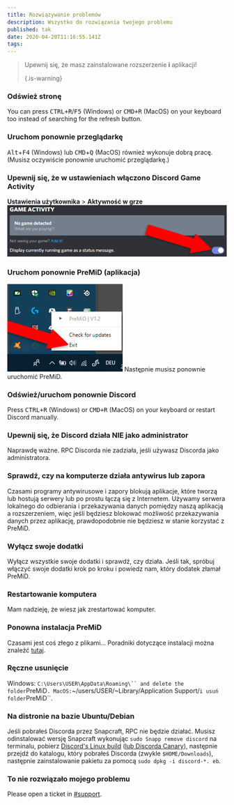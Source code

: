 ```yaml
---
title: Rozwiązywanie problemów
description: Wszystko do rozwiązania twojego problemu
published: tak
date: 2020-04-20T11:16:55.141Z
tags:
---
```


> Upewnij się, że masz zainstalowane rozszerzenie **i** aplikacji! 
> 
> {.is-warning}

### Odśwież stronę
You can press <kbd>CTRL+R</kbd>/<kbd>F5</kbd> (Windows) or <kbd>CMD+R</kbd> (MacOS) on your keyboard too instead of searching for the refresh button.

### Uruchom ponownie przeglądarkę
<kbd>Alt</kbd>+<kbd>F4</kbd> (Windows) lub <kbd>CMD</kbd>+<kbd>Q</kbd> (MacOS) również wykonuje dobrą pracę. (Musisz oczywiście ponownie uruchomić przeglądarkę.)

### Upewnij się, że w ustawieniach włączono Discord Game Activity
<strong x-id = "1">Ustawienia użytkownika</strong> > <strong x-id = "1">Aktywność w grze</strong> ![[PLACEHOLDER] gameactivity_edited.png](/gameactivity_edited.png)

### Uruchom ponownie PreMiD (aplikacja)
![quit.png](/quit.png) Następnie musisz ponownie uruchomić PreMiD.

### Odśwież/uruchom ponownie Discord
Press <kbd>CTRL+R</kbd> (Windows) or <kbd>CMD+R</kbd> (MacOS) on your keyboard or restart Discord manually.

### Upewnij się, że Discord działa NIE jako administrator
Naprawdę ważne. RPC Discorda nie zadziała, jeśli używasz Discorda jako administratora.

### Sprawdź, czy na komputerze działa antywirus lub zapora
Czasami programy antywirusowe i zapory blokują aplikacje, które tworzą lub hostują serwery lub po prostu łączą się z Internetem. Używamy serwera lokalnego do odbierania i przekazywania danych pomiędzy naszą aplikacją a rozszerzeniem, więc jeśli będziesz blokować możliwość przekazywania danych przez aplikację, prawdopodobnie nie będziesz w stanie korzystać z PreMiD.

### Wyłącz swoje dodatki
Wyłącz wszystkie swoje dodatki i sprawdź, czy działa. Jeśli tak, spróbuj włączyć swoje dodatki krok po kroku i powiedz nam, który dodatek złamał PreMiD.

### Restartowanie komputera
Mam nadzieję, że wiesz jak zrestartować komputer.

### Ponowna instalacja PreMiD
Czasami jest coś złego z plikami... Poradniki dotyczące instalacji można znaleźć [tutaj](/install).

### Ręczne usunięcie
Windows:    `C:\Users\USER\AppData\Roaming\`` and delete the folder`PreMiD`.
MacOS:`~/users/USER/~Library/Application Support/`i usuń folder`PreMiD``.

### Na distronie na bazie Ubuntu/Debian
Jeśli pobrałeś Discorda przez Snapcraft, RPC nie będzie działać. Musisz odinstalować wersję Snapcraft wykonując `sudo Snapp remove discord` na terminalu, pobierz [Discord's Linux build](https://discordapp.com/api/download?platform=linux) ([lub Discorda Canary](https://discordapp.com/api/canary/download?platform=linux)), następnie przejdź do katalogu, który pobrałeś Discorda (zwykle `$HOME/Downloads`), następnie zainstalowanie pakietu za pomocą `sudo dpkg -i discord-*. eb`.

### To nie rozwiązało mojego problemu
Please open a ticket in [#support](https://discord.gg/WvfVZ8T).